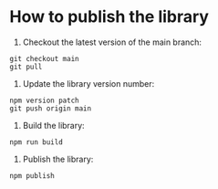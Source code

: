 # How to publish the library

1. Checkout the latest version of the main branch:
```
git checkout main
git pull
```
1. Update the library version number:
```
npm version patch
git push origin main
```
1. Build the library:
```
npm run build
```
1. Publish the library:
```
npm publish
```
